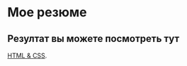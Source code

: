 # Мое резюме

## Резултат вы можете посмотреть тут

[HTML & CSS](https://karabek2006.github.io/resume/).
